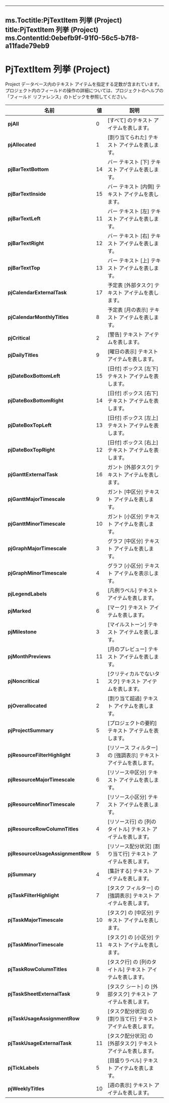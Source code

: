 

---
ms.Toctitle:PjTextItem 列挙 (Project)
title:PjTextItem 列挙 (Project)
ms.ContentId:0ebefb9f-91f0-56c5-b7f8-a11fade79eb9
---
# PjTextItem 列挙 (Project)




Project データベース内のテキスト アイテムを指定する定数が含まれています。プロジェクト内のフィールドの操作の詳細については、プロジェクトのヘルプの「フィールド リファレンス」のトピックを参照してください。

|**名前**|**値**|**説明**|
|---|---|---|
|**pjAll**|0|[すべて] のテキスト アイテムを表します。|
|**pjAllocated**|1|[割り当てられた] テキスト アイテムを表します。|
|**pjBarTextBottom**|14|バー テキスト [下] テキスト アイテムを表します。|
|**pjBarTextInside**|15|バー テキスト [内側] テキスト アイテムを表します。|
|**pjBarTextLeft**|11|バー テキスト [左] テキスト アイテムを表します。|
|**pjBarTextRight**|12|バー テキスト [右] テキスト アイテムを表します。|
|**pjBarTextTop**|13|バー テキスト [上] テキスト アイテムを表します。|
|**pjCalendarExternalTask**|17|予定表 [外部タスク] テキスト アイテムを表します。|
|**pjCalendarMonthlyTitles**|8|予定表 [月の表示] テキスト アイテムを表します。|
|**pjCritical**|2|[警告] テキスト アイテムを表します。|
|**pjDailyTitles**|9|[曜日の表示] テキスト アイテムを表します。|
|**pjDateBoxBottomLeft**|15|[日付] ボックス [左下] テキスト アイテムを表します。|
|**pjDateBoxBottomRight**|14|[日付] ボックス [右下] テキスト アイテムを表します。|
|**pjDateBoxTopLeft**|13|[日付] ボックス [左上] テキスト アイテムを表します。|
|**pjDateBoxTopRight**|12|[日付] ボックス [右上] テキスト アイテムを表します。|
|**pjGanttExternalTask**|16|ガント [外部タスク] テキスト アイテムを表します。|
|**pjGanttMajorTimescale**|9|ガント [中区分] テキスト アイテムを表します。|
|**pjGanttMinorTimescale**|10|ガント [小区分] テキスト アイテムを表します。|
|**pjGraphMajorTimescale**|3|グラフ [中区分] テキスト アイテムを表します。|
|**pjGraphMinorTimescale**|4|グラフ [小区分] テキスト アイテムを表示します。|
|**pjLegendLabels**|6|[凡例ラベル] テキスト アイテムを表します。|
|**pjMarked**|6|[マーク] テキスト アイテムを表します。|
|**pjMilestone**|3|[マイルストーン] テキスト アイテムを表します。|
|**pjMonthPreviews**|11|[月のプレビュー] テキスト アイテムを表します。|
|**pjNoncritical**|1|[クリティカルでないタスク] テキスト アイテムを表します。|
|**pjOverallocated**|2|[割り当て超過] テキスト アイテムを表します。|
|**pjProjectSummary**|5|[プロジェクトの要約] テキスト アイテムを表します。|
|**pjResourceFilterHighlight**|3|[リソース フィルター] の [強調表示] テキスト アイテムを表します。|
|**pjResourceMajorTimescale**|6|[リソース中区分] テキスト アイテムを表します。|
|**pjResourceMinorTimescale**|7|[リソース小区分] テキスト アイテムを表します。|
|**pjResourceRowColumnTitles**|4|[リソース行] の [列のタイトル] テキスト アイテムを表します。|
|**pjResourceUsageAssignmentRow**|5|[リソース配分状況] [割り当て行] テキスト アイテムを表します。|
|**pjSummary**|4|[集計する] テキスト アイテムを表します。|
|**pjTaskFilterHighlight**|7|[タスク フィルター] の [強調表示] テキスト アイテムを表します。|
|**pjTaskMajorTimescale**|10|[タスク] の [中区分] テキスト アイテムを表します。|
|**pjTaskMinorTimescale**|11|[タスク] の [小区分] テキスト アイテムを表します。|
|**pjTaskRowColumnTitles**|8|[タスク行] の [列のタイトル] テキスト アイテムを表します。|
|**pjTaskSheetExternalTask**|9|[タスク シート] の [外部タスク] テキスト アイテムを表します。|
|**pjTaskUsageAssignmentRow**|9|[タスク配分状況] の [割り当て行] テキスト アイテムを表します。|
|**pjTaskUsageExternalTask**|11|[タスク配分状況] の [外部タスク] テキスト アイテムを表します。|
|**pjTickLabels**|5|[目盛りラベル] テキスト アイテムを表します。|
|**pjWeeklyTitles**|10|[週の表示] テキスト アイテムを表します。|




